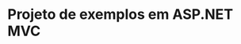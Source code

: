 ﻿# Projeto de exemplos em ASP.NET MVC

<!-- link to version in English -->
<div data-alt-locales="en-us"></div>
